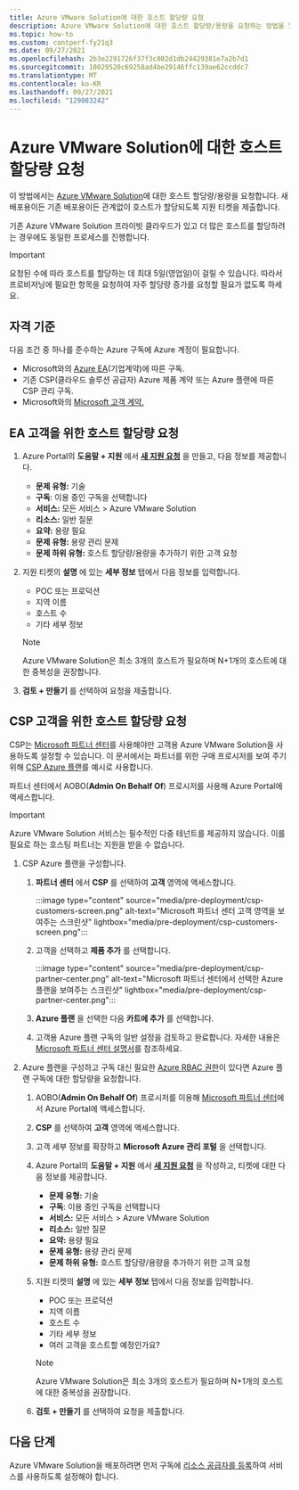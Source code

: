 ```yaml
---
title: Azure VMware Solution에 대한 호스트 할당량 요청
description: Azure VMware Solution에 대한 호스트 할당량/용량을 요청하는 방법을 알아봅니다. 기존 Azure VMware Solution 프라이빗 클라우드에서 더 많은 호스트를 요청할 수도 있습니다.
ms.topic: how-to
ms.custom: contperf-fy21q3
ms.date: 09/27/2021
ms.openlocfilehash: 2b3e2291726f37f3c802d1db24429381e7a2b7d1
ms.sourcegitcommit: 10029520c69258ad4be29146ffc139ae62ccddc7
ms.translationtype: MT
ms.contentlocale: ko-KR
ms.lasthandoff: 09/27/2021
ms.locfileid: "129083242"
---
```

# <a name="request-host-quota-for-azure-vmware-solution"></a>Azure VMware Solution에 대한 호스트 할당량 요청

이 방법에서는 [Azure VMware Solution](introduction.md)에 대한 호스트 할당량/용량을 요청합니다. 새 배포용이든 기존 배포용이든 관계없이 호스트가 할당되도록 지원 티켓을 제출합니다. 

기존 Azure VMware Solution 프라이빗 클라우드가 있고 더 많은 호스트를 할당하려는 경우에도 동일한 프로세스를 진행합니다.

>[!IMPORTANT]
>요청된 수에 따라 호스트를 할당하는 데 최대 5일(영업일)이 걸릴 수 있습니다.  따라서 프로비저닝에 필요한 항목을 요청하여 자주 할당량 증가를 요청할 필요가 없도록 하세요.

## <a name="eligibility-criteria"></a>자격 기준

다음 조건 중 하나를 준수하는 Azure 구독에 Azure 계정이 필요합니다.

- Microsoft와의 [Azure EA](../cost-management-billing/manage/ea-portal-agreements.md)(기업계약)에 따른 구독.
- 기존 CSP(클라우드 솔루션 공급자) Azure 제품 계약 또는 Azure 플랜에 따른 CSP 관리 구독.
- Microsoft와의 [Microsoft 고객 계약.](../cost-management-billing/understand/mca-overview.md)

## <a name="request-host-quota-for-ea-customers"></a>EA 고객을 위한 호스트 할당량 요청

1. Azure Portal의 **도움말 + 지원** 에서 **[새 지원 요청](https://rc.portal.azure.com/#create/Microsoft.Support)** 을 만들고, 다음 정보를 제공합니다.
   - **문제 유형:** 기술
   - **구독**: 이용 중인 구독을 선택합니다
   - **서비스:** 모든 서비스 > Azure VMware Solution
   - **리소스:** 일반 질문 
   - **요약:** 용량 필요
   - **문제 유형:** 용량 관리 문제
   - **문제 하위 유형:** 호스트 할당량/용량을 추가하기 위한 고객 요청

1. 지원 티켓의 **설명** 에 있는 **세부 정보** 탭에서 다음 정보를 입력합니다.

   - POC 또는 프로덕션 
   - 지역 이름
   - 호스트 수
   - 기타 세부 정보

   >[!NOTE]
   >Azure VMware Solution은 최소 3개의 호스트가 필요하며 N+1개의 호스트에 대한 중복성을 권장합니다. 

1. **검토 + 만들기** 를 선택하여 요청을 제출합니다.


## <a name="request-host-quota-for-csp-customers"></a>CSP 고객을 위한 호스트 할당량 요청 

CSP는 [Microsoft 파트너 센터](https://partner.microsoft.com)를 사용해야만 고객용 Azure VMware Solution을 사용하도록 설정할 수 있습니다. 이 문서에서는 파트너를 위한 구매 프로시저를 보여 주기 위해 [CSP Azure 플랜](/partner-center/azure-plan-lp)를 예시로 사용합니다.

파트너 센터에서 AOBO(**Admin On Behalf Of**) 프로시저를 사용해 Azure Portal에 액세스합니다.

>[!IMPORTANT] 
>Azure VMware Solution 서비스는 필수적인 다중 테넌트를 제공하지 않습니다. 이를 필요로 하는 호스팅 파트너는 지원을 받을 수 없습니다. 

1. CSP Azure 플랜을 구성합니다.

   1. **파트너 센터** 에서 **CSP** 를 선택하여 **고객** 영역에 액세스합니다.
   
      :::image type="content" source="media/pre-deployment/csp-customers-screen.png" alt-text="Microsoft 파트너 센터 고객 영역을 보여주는 스크린샷" lightbox="media/pre-deployment/csp-customers-screen.png":::
   
   1. 고객을 선택하고 **제품 추가** 를 선택합니다.
   
      :::image type="content" source="media/pre-deployment/csp-partner-center.png" alt-text="Microsoft 파트너 센터에서 선택한 Azure 플랜을 보여주는 스크린샷" lightbox="media/pre-deployment/csp-partner-center.png":::
   
   1. **Azure 플랜** 을 선택한 다음 **카트에 추가** 를 선택합니다. 
   
   1. 고객용 Azure 플랜 구독의 일반 설정을 검토하고 완료합니다. 자세한 내용은 [Microsoft 파트너 센터 설명서](/partner-center/azure-plan-manage)를 참조하세요.

1. Azure 플랜을 구성하고 구독 대신 필요한 [Azure RBAC 권한](/partner-center/azure-plan-manage)이 있다면 Azure 플랜 구독에 대한 할당량을 요청합니다. 

   1. AOBO(**Admin On Behalf Of**) 프로시저를 이용해 [Microsoft 파트너 센터](https://partner.microsoft.com)에서 Azure Portal에 액세스합니다.
   
   1. **CSP** 를 선택하여 **고객** 영역에 액세스합니다.
   
   1. 고객 세부 정보를 확장하고 **Microsoft Azure 관리 포털** 을 선택합니다.
   
   1. Azure Portal의 **도움말 + 지원** 에서 **[새 지원 요청](https://rc.portal.azure.com/#create/Microsoft.Support)** 을 작성하고, 티켓에 대한 다음 정보를 제공합니다.
      - **문제 유형:** 기술
      - **구독**: 이용 중인 구독을 선택합니다
      - **서비스:** 모든 서비스 > Azure VMware Solution
      - **리소스:** 일반 질문 
      - **요약:** 용량 필요
      - **문제 유형:** 용량 관리 문제
      - **문제 하위 유형:** 호스트 할당량/용량을 추가하기 위한 고객 요청
   
   1. 지원 티켓의 **설명** 에 있는 **세부 정보** 탭에서 다음 정보를 입력합니다.
   
      - POC 또는 프로덕션 
      - 지역 이름
      - 호스트 수
      - 기타 세부 정보
      - 여러 고객을 호스트할 예정인가요?
   
      >[!NOTE]
      >Azure VMware Solution은 최소 3개의 호스트가 필요하며 N+1개의 호스트에 대한 중복성을 권장합니다. 
   
   1. **검토 + 만들기** 를 선택하여 요청을 제출합니다.


## <a name="next-steps"></a>다음 단계

Azure VMware Solution을 배포하려면 먼저 구독에 [리소스 공급자를 등록](deploy-azure-vmware-solution.md#register-the-microsoftavs-resource-provider)하여 서비스를 사용하도록 설정해야 합니다.   

